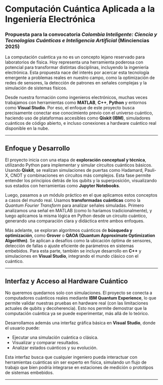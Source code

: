 # Computación Cuántica Aplicada a la Ingeniería Electrónica  
### Propuesta para la convocatoria *Colombia Inteligente: Ciencia y Tecnologías Cuánticas e Inteligencia Artificial* (Minciencias 2025)

La computación cuántica ya no es un concepto lejano reservado para laboratorios de física. Hoy representa una herramienta poderosa con potencial para transformar distintas disciplinas, incluyendo la ingeniería electrónica. Esta propuesta nace del interés por acercar esta tecnología emergente a problemas reales en nuestro campo, como la optimización de redes de sensores, la detección de patrones en señales complejas y la simulación de sistemas físicos.

Desde nuestra formación como ingenieros electrónicos, muchas veces trabajamos con herramientas como **MATLAB**, **C++**, **Python** y entornos como **Visual Studio**. Por eso, el enfoque de este proyecto busca precisamente conectar ese conocimiento previo con el universo cuántico, haciendo uso de plataformas accesibles como **Qiskit (IBM)**, simuladores cuánticos de código abierto, e incluso conexiones a hardware cuántico real disponible en la nube.

---

## Enfoque y Desarrollo

El proyecto inicia con una etapa de **exploración conceptual y técnica**, utilizando Python para implementar y simular circuitos cuánticos básicos. Usando **Qiskit**, se realizan simulaciones de puertas como Hadamard, Pauli-X, CNOT y combinaciones en circuitos más complejos. Esta fase permite entender los principios detrás de los qubits y la superposición, visualizando sus estados con herramientas como **Jupyter Notebooks**.

Luego, pasamos a un módulo práctico en el que aplicamos estos conceptos a casos del mundo real. Usamos **transformadas cuánticas** como la *Quantum Fourier Transform* para analizar señales simuladas. Primero analizamos una señal en MATLAB (como lo haríamos tradicionalmente), y luego aplicamos la misma lógica en Python desde un circuito cuántico, generando una comparación clara y didáctica entre ambos enfoques.

Más adelante, se exploran algoritmos cuánticos de **búsqueda y optimización**, como **Grover** o **QAOA (Quantum Approximate Optimization Algorithm)**. Se aplican a desafíos como la ubicación óptima de sensores, detección de fallas o ajuste eficiente de parámetros en sistemas embebidos. Para esta parte, también se incluye desarrollo en **C++** y simulaciones en **Visual Studio**, integrando el mundo clásico con el cuántico.

---

## Interfaz y Acceso al Hardware Cuántico

No queremos quedarnos solo con simulaciones. El proyecto se conecta a computadores cuánticos reales mediante **IBM Quantum Experience**, lo que permite validar nuestras pruebas en hardware real (con las limitaciones actuales de qubits y decoherencia). Esto nos permite demostrar que la computación cuántica ya se puede experimentar, más allá de lo teórico.

Desarrollamos además una interfaz gráfica básica en **Visual Studio**, donde el usuario puede:

- Ejecutar una simulación cuántica o clásica.
- Visualizar y comparar resultados.
- Analizar estados cuánticos y su evolución.

Esta interfaz busca que cualquier ingeniero pueda interactuar con herramientas cuánticas sin ser experto en física, simulando un flujo de trabajo que bien podría integrarse en estaciones de medición o prototipos de sistemas embebidos.

---


